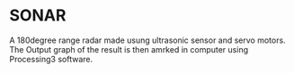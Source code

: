 # SONAR
A 180degree range radar made usung ultrasonic sensor and servo motors. The Output graph of the result is then amrked in computer using Processing3 software.
